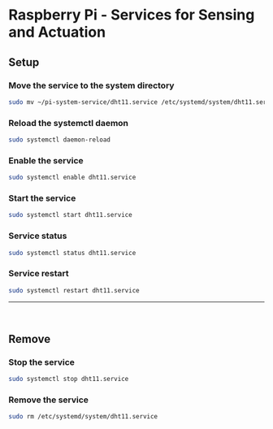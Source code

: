 # Raspberry Pi - Services for Sensing and Actuation

## Setup
### Move the service to the system directory
```bash
sudo mv ~/pi-system-service/dht11.service /etc/systemd/system/dht11.service
```

### Reload the systemctl daemon
```bash
sudo systemctl daemon-reload
```

### Enable the service
```bash
sudo systemctl enable dht11.service
```

### Start the service
```bash
sudo systemctl start dht11.service
```

### Service status
```bash
sudo systemctl status dht11.service
```

### Service restart
```bash
sudo systemctl restart dht11.service
```
---
<br>

## Remove
### Stop the service
```bash
sudo systemctl stop dht11.service
```

### Remove the service
```bash
sudo rm /etc/systemd/system/dht11.service
```